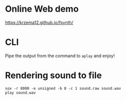 # Online Web demo

https://krzema12.github.io/fsynth/

# CLI

Pipe the output from the command to `aplay` and enjoy!

# Rendering sound to file

```
sox -r 8000 -e unsigned -b 8 -c 1 sound.raw sound.wav
play sound.wav
```
